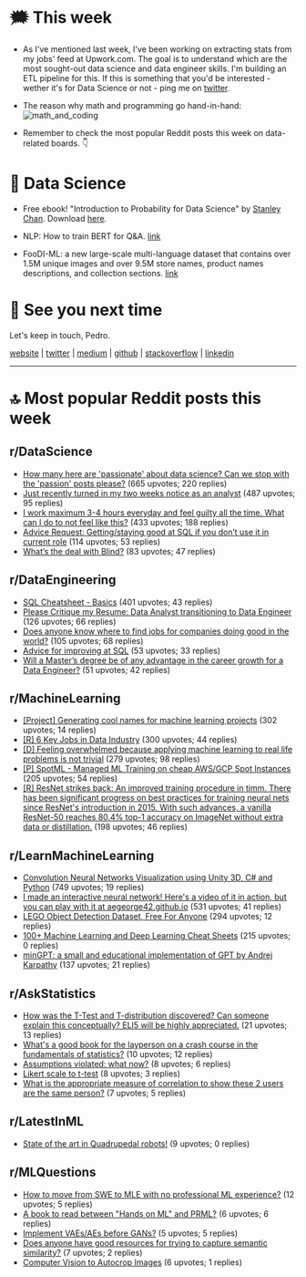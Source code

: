 # 🗯 This week

- As I've mentioned last week, I've been working on extracting stats from my jobs' feed at Upwork.com. The goal is to understand which are the most sought-out data science and data engineer skills. I'm building an ETL pipeline for this. If this is something that you'd be interested - wether it's for Data Science or not - ping me on [twitter](https://twitter.com/pmadruga_).

- The reason why math and programming go hand-in-hand:
  ![math_and_coding](https://buttondown.s3.amazonaws.com/images/5106c1d4-de61-4c66-ba69-0a85482e1606.png)

- Remember to check the most popular Reddit posts this week on data-related boards. 👇

# 🔮 Data Science

- Free ebook! "Introduction to Probability for Data Science" by [Stanley Chan](https://twitter.com/stanley_h_chan/). Download [here](https://t.co/imyXY47ePH?amp=1).

- NLP: How to train BERT for Q&A. [link](https://towardsdatascience.com/how-to-train-bert-for-q-a-in-any-language-63b62c780014?source=social.tw)

- FooDI-ML: a new large-scale multi-language dataset that contains over 1.5M unique images and over 9.5M store names, product names descriptions, and collection sections. [link](https://paperswithcode.com/dataset/foodi-ml)

# 👋 See you next time

Let's keep in touch,
Pedro.

[website](https://pedromadruga.com) |
[twitter](https://twitter.com/pmadruga_ "Twitter") | [medium](https://medium.com/@pmadruga "Medium") | [github](https://github.com/pmadruga "Github") | [stackoverflow](https://stackoverflow.com/users/12418383 "Stackoverflow") | [linkedin](https://www.linkedin.com/in/pedromadruga "Linkedin")

---

# 🔝 Most popular Reddit posts this week

## r/DataScience

- [How many here are 'passionate' about data science? Can we stop with the 'passion' posts please?](https://reddit.com/r/datascience/comments/q1bjlu/how_many_here_are_passionate_about_data_science/) (665 upvotes; 220 replies)
- [Just recently turned in my two weeks notice as an analyst](https://reddit.com/r/datascience/comments/q0n0u7/just_recently_turned_in_my_two_weeks_notice_as_an/) (487 upvotes; 95 replies)
- [I work maximum 3-4 hours everyday and feel guilty all the time. What can I do to not feel like this?](https://reddit.com/r/datascience/comments/q2wb8u/i_work_maximum_34_hours_everyday_and_feel_guilty/) (433 upvotes; 188 replies)
- [Advice Request: Getting/staying good at SQL if you don’t use it in current role](https://reddit.com/r/datascience/comments/q3atg0/advice_request_gettingstaying_good_at_sql_if_you/) (114 upvotes; 53 replies)
- [What’s the deal with Blind?](https://reddit.com/r/datascience/comments/q44ae1/whats_the_deal_with_blind/) (83 upvotes; 47 replies)

## r/DataEngineering

- [SQL Cheatsheet - Basics](https://reddit.com/r/dataengineering/comments/q3sh98/sql_cheatsheet_basics/) (401 upvotes; 43 replies)
- [Please Critique my Resume: Data Analyst transitioning to Data Engineer](https://reddit.com/r/dataengineering/comments/q0alnb/please_critique_my_resume_data_analyst/) (126 upvotes; 66 replies)
- [Does anyone know where to find jobs for companies doing good in the world?](https://reddit.com/r/dataengineering/comments/q37zfu/does_anyone_know_where_to_find_jobs_for_companies/) (105 upvotes; 68 replies)
- [Advice for improving at SQL](https://reddit.com/r/dataengineering/comments/q32qx8/advice_for_improving_at_sql/) (53 upvotes; 33 replies)
- [Will a Master’s degree be of any advantage in the career growth for a Data Engineer?](https://reddit.com/r/dataengineering/comments/q1v3r8/will_a_masters_degree_be_of_any_advantage_in_the/) (51 upvotes; 42 replies)

## r/MachineLearning

- [[Project] Generating cool names for machine learning projects](https://reddit.com/r/MachineLearning/comments/q367tz/project_generating_cool_names_for_machine/) (302 upvotes; 14 replies)
- [[R] 6 Key Jobs in Data Industry](https://reddit.com/r/MachineLearning/comments/q2kfm4/r_6_key_jobs_in_data_industry/) (300 upvotes; 44 replies)
- [[D] Feeling overwhelmed because applying machine learning to real life problems is not trivial](https://reddit.com/r/MachineLearning/comments/q277u6/d_feeling_overwhelmed_because_applying_machine/) (279 upvotes; 98 replies)
- [[P] SpotML - Managed ML Training on cheap AWS/GCP Spot Instances](https://reddit.com/r/MachineLearning/comments/q0kypk/p_spotml_managed_ml_training_on_cheap_awsgcp_spot/) (205 upvotes; 54 replies)
- [[R] ResNet strikes back: An improved training procedure in timm. There has been significant progress on best practices for training neural nets since ResNet's introduction in 2015. With such advances, a vanilla ResNet-50 reaches 80.4% top-1 accuracy on ImageNet without extra data or distillation.](https://reddit.com/r/MachineLearning/comments/q0vt2b/r_resnet_strikes_back_an_improved_training/) (198 upvotes; 46 replies)

## r/LearnMachineLearning

- [Convolution Neural Networks Visualization using Unity 3D, C# and Python](https://reddit.com/r/learnmachinelearning/comments/q1s5w1/convolution_neural_networks_visualization_using/) (749 upvotes; 19 replies)
- [I made an interactive neural network! Here's a video of it in action, but you can play with it at aegeorge42.github.io](https://reddit.com/r/learnmachinelearning/comments/q4939j/i_made_an_interactive_neural_network_heres_a/) (531 upvotes; 41 replies)
- [LEGO Object Detection Dataset, Free For Anyone](https://reddit.com/r/learnmachinelearning/comments/q0rvz2/lego_object_detection_dataset_free_for_anyone/) (294 upvotes; 12 replies)
- [100+ Machine Learning and Deep Learning Cheat Sheets](https://reddit.com/r/learnmachinelearning/comments/q31p37/100_machine_learning_and_deep_learning_cheat/) (215 upvotes; 0 replies)
- [minGPT: a small and educational implementation of GPT by Andrej Karpathy](https://reddit.com/r/learnmachinelearning/comments/q1932n/mingpt_a_small_and_educational_implementation_of/) (137 upvotes; 21 replies)

## r/AskStatistics

- [How was the T-Test and T-distribution discovered? Can someone explain this conceptually? ELI5 will be highly appreciated.](https://reddit.com/r/AskStatistics/comments/q32xy6/how_was_the_ttest_and_tdistribution_discovered/) (21 upvotes; 13 replies)
- [What's a good book for the layperson on a crash course in the fundamentals of statistics?](https://reddit.com/r/AskStatistics/comments/q1fw0p/whats_a_good_book_for_the_layperson_on_a_crash/) (10 upvotes; 12 replies)
- [Assumptions violated: what now?](https://reddit.com/r/AskStatistics/comments/q3mmyl/assumptions_violated_what_now/) (8 upvotes; 6 replies)
- [Likert scale to t-test](https://reddit.com/r/AskStatistics/comments/q0fi0t/likert_scale_to_ttest/) (8 upvotes; 3 replies)
- [What is the appropriate measure of correlation to show these 2 users are the same person?](https://reddit.com/r/AskStatistics/comments/q0blqr/what_is_the_appropriate_measure_of_correlation_to/) (7 upvotes; 5 replies)

## r/LatestInML

- [State of the art in Quadrupedal robots!](https://reddit.com/r/LatestInML/comments/q25ah1/state_of_the_art_in_quadrupedal_robots/) (9 upvotes; 0 replies)

## r/MLQuestions

- [How to move from SWE to MLE with no professional ML experience?](https://reddit.com/r/MLQuestions/comments/q3ho5s/how_to_move_from_swe_to_mle_with_no_professional/) (12 upvotes; 5 replies)
- [A book to read between "Hands on ML" and PRML?](https://reddit.com/r/MLQuestions/comments/q16mmz/a_book_to_read_between_hands_on_ml_and_prml/) (6 upvotes; 6 replies)
- [Implement VAEs/AEs before GANs?](https://reddit.com/r/MLQuestions/comments/q2catk/implement_vaesaes_before_gans/) (5 upvotes; 5 replies)
- [Does anyone have good resources for trying to capture semantic similarity?](https://reddit.com/r/MLQuestions/comments/q0rql4/does_anyone_have_good_resources_for_trying_to/) (7 upvotes; 2 replies)
- [Computer Vision to Autocrop Images](https://reddit.com/r/MLQuestions/comments/q2427g/computer_vision_to_autocrop_images/) (6 upvotes; 1 replies)
